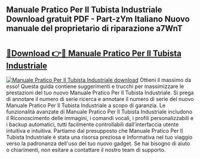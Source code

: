 ## Manuale Pratico Per Il Tubista Industriale Download gratuit PDF - Part-zYm Italiano Nuovo manuale del proprietario di riparazione a7WnT

# <h2><a href="http://df9snv2.blite.top/?on=Manuale+Pratico+Per+Il+Tubista+Industriale">🔗Download 👉🔴 Manuale Pratico Per Il Tubista Industriale</a></h2>

[![Manuale Pratico Per Il Tubista Industriale download](https://i.imgur.com/lujVjoI.png)](http://df9snv2.blite.top/?on=Manuale+Pratico+Per+Il+Tubista+Industriale)
Ottieni il massimo da esso! Questa guida contiene suggerimenti e trucchi per massimizzare le prestazioni del tuo nuovo Manuale Pratico Per Il Tubista Industriale. Si prega di annotare il numero di serie ricerca e annotare il numero di serie del nuovo Manuale Pratico Per Il Tubista Industriale a scopo di garanzia. Le funzionalità avanzate di Manuale Pratico Per Il Tubista Industriale includono il Riconoscimento delle immagini, i comandi vocali, i profili personalizzabili e i backup automatici, tutti facilmente controllabili dall'interfaccia utente intuitiva e intuitiva. Partiamo dal presupposto che Manuale Pratico Per Il Tubista Industriale è stata una risorsa preziosa e Informativa nel tuo viaggio verso la padronanza dell'uso del tuo nuovo gadget. Se hai bisogno di aiuto o chiarimenti, non esitare a contattare il nostro team di supporto.
